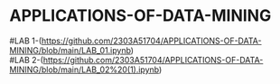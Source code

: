 # APPLICATIONS-OF-DATA-MINING
#LAB 1-(https://github.com/2303A51704/APPLICATIONS-OF-DATA-MINING/blob/main/LAB_01.ipynb)        
#LAB 2-(https://github.com/2303A51704/APPLICATIONS-OF-DATA-MINING/blob/main/LAB_02%20(1).ipynb)

